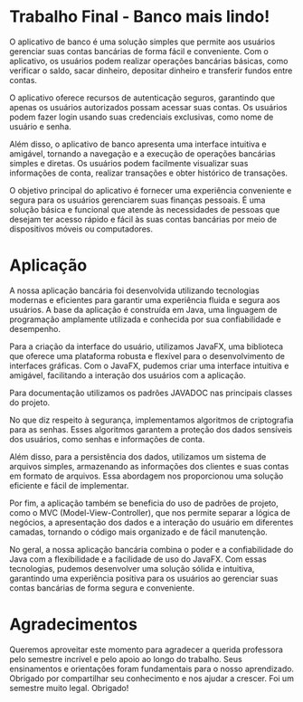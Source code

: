 # Trabalho Final - Banco mais lindo!

O aplicativo de banco é uma solução simples que permite aos usuários gerenciar suas contas bancárias de forma fácil e conveniente. Com o aplicativo, os usuários podem realizar operações bancárias básicas, como verificar o saldo, sacar dinheiro, depositar dinheiro e transferir fundos entre contas.

O aplicativo oferece recursos de autenticação seguros, garantindo que apenas os usuários autorizados possam acessar suas contas. Os usuários podem fazer login usando suas credenciais exclusivas, como nome de usuário e senha.

Além disso, o aplicativo de banco apresenta uma interface intuitiva e amigável, tornando a navegação e a execução de operações bancárias simples e diretas. Os usuários podem facilmente visualizar suas informações de conta, realizar transações e obter histórico de transações.

O objetivo principal do aplicativo é fornecer uma experiência conveniente e segura para os usuários gerenciarem suas finanças pessoais. É uma solução básica e funcional que atende às necessidades de pessoas que desejam ter acesso rápido e fácil às suas contas bancárias por meio de dispositivos móveis ou computadores. 

# Aplicação

A nossa aplicação bancária foi desenvolvida utilizando tecnologias modernas e eficientes para garantir uma experiência fluida e segura aos usuários. A base da aplicação é construída em Java, uma linguagem de programação amplamente utilizada e conhecida por sua confiabilidade e desempenho.

Para a criação da interface do usuário, utilizamos JavaFX, uma biblioteca que oferece uma plataforma robusta e flexível para o desenvolvimento de interfaces gráficas. Com o JavaFX, pudemos criar uma interface intuitiva e amigável, facilitando a interação dos usuários com a aplicação.

Para documentação utilizamos os padrões JAVADOC nas principais classes do projeto.

No que diz respeito à segurança, implementamos algoritmos de criptografia para as senhas. Esses algoritmos garantem a proteção dos dados sensíveis dos usuários, como senhas e informações de conta.

Além disso, para a persistência dos dados, utilizamos um sistema de arquivos simples, armazenando as informações dos clientes e suas contas em formato de arquivos. Essa abordagem nos proporcionou uma solução eficiente e fácil de implementar.

Por fim, a aplicação também se beneficia do uso de padrões de projeto, como o MVC (Model-View-Controller), que nos permite separar a lógica de negócios, a apresentação dos dados e a interação do usuário em diferentes camadas, tornando o código mais organizado e de fácil manutenção.

No geral, a nossa aplicação bancária combina o poder e a confiabilidade do Java com a flexibilidade e a facilidade de uso do JavaFX. Com essas tecnologias, pudemos desenvolver uma solução sólida e intuitiva, garantindo uma experiência positiva para os usuários ao gerenciar suas contas bancárias de forma segura e conveniente.

# Agradecimentos

Queremos aproveitar este momento para agradecer a querida professora pelo semestre incrível e pelo apoio ao longo do trabalho. Seus ensinamentos e orientações foram fundamentais para o nosso aprendizado. Obrigado por compartilhar seu conhecimento e nos ajudar a crescer. Foi um semestre muito legal. Obrigado!

